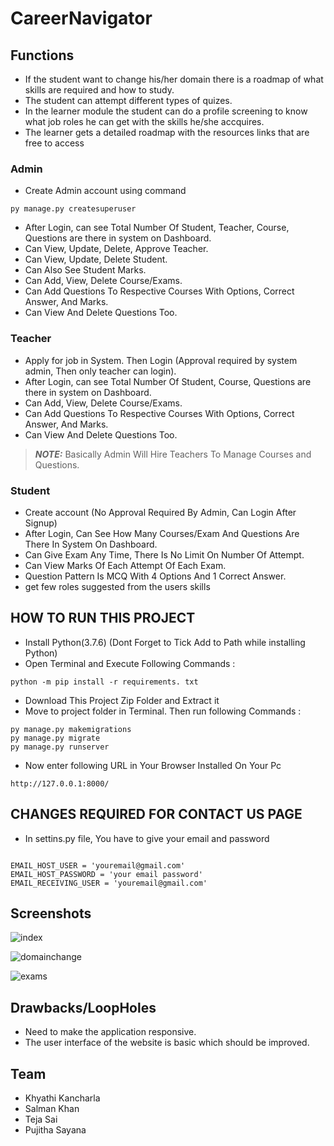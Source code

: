 # CareerNavigator
## Functions
- If the student want to change his/her domain there is a roadmap of what skills are required and how to study.
- The student can attempt different types of quizes.
- In the learner module the student can do a profile screening to know what job roles he can get with the skills he/she accquires.
- The learner gets a detailed roadmap with the resources links that are free to access

### Admin
- Create Admin account using command
```
py manage.py createsuperuser
```
- After Login, can see Total Number Of Student, Teacher, Course, Questions are there in system on Dashboard.
- Can View, Update, Delete, Approve Teacher.
- Can View, Update, Delete Student.
- Can Also See Student Marks.
- Can Add, View, Delete Course/Exams.
- Can Add Questions To Respective Courses With Options, Correct Answer, And Marks.
- Can View And Delete Questions Too.

### Teacher
- Apply for job in System. Then Login (Approval required by system admin, Then only teacher can login).
- After Login, can see Total Number Of Student, Course, Questions are there in system on Dashboard.
- Can Add, View, Delete Course/Exams.
- Can Add Questions To Respective Courses With Options, Correct Answer, And Marks.
- Can View And Delete Questions Too.
> **_NOTE:_**  Basically Admin Will Hire Teachers To Manage Courses and Questions.

### Student
- Create account (No Approval Required By Admin, Can Login After Signup)
- After Login, Can See How Many Courses/Exam And Questions Are There In System On Dashboard.
- Can Give Exam Any Time, There Is No Limit On Number Of Attempt.
- Can View Marks Of Each Attempt Of Each Exam.
- Question Pattern Is MCQ With 4 Options And 1 Correct Answer.
- get few roles suggested from the users skills

## HOW TO RUN THIS PROJECT
- Install Python(3.7.6) (Dont Forget to Tick Add to Path while installing Python)
- Open Terminal and Execute Following Commands :
```
python -m pip install -r requirements. txt
```
- Download This Project Zip Folder and Extract it
- Move to project folder in Terminal. Then run following Commands :
```
py manage.py makemigrations
py manage.py migrate
py manage.py runserver
```
- Now enter following URL in Your Browser Installed On Your Pc
```
http://127.0.0.1:8000/
```


## CHANGES REQUIRED FOR CONTACT US PAGE
- In settins.py file, You have to give your email and password

```

EMAIL_HOST_USER = 'youremail@gmail.com'
EMAIL_HOST_PASSWORD = 'your email password'
EMAIL_RECEIVING_USER = 'youremail@gmail.com'
```
## Screenshots

![index](https://github.com/KhyathiKancharla/CareerNavigator/assets/110332342/c8ffc4f0-c3cb-4654-b7df-247e1469fd29 )


![domainchange](https://github.com/KhyathiKancharla/CareerNavigator/assets/110332342/484bff85-dfa5-449f-856c-87407dacd792)


   

![exams](https://github.com/KhyathiKancharla/CareerNavigator/assets/110332342/c8392e88-f358-41f5-bfc5-dc047ff1eb44)

## Drawbacks/LoopHoles
- Need to make the application responsive.
- The user interface of the website is basic which should be improved.

## Team 
- Khyathi Kancharla 
- Salman Khan
- Teja Sai
- Pujitha Sayana
